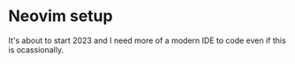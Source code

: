 # Neovim setup

It's about to start 2023 and I need more of a modern IDE to code even if this is ocassionally.
